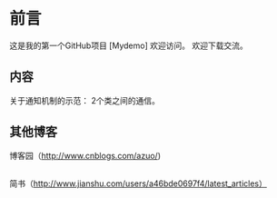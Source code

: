 # 前言

这是我的第一个GitHub项目 [Mydemo]
欢迎访问。
欢迎下载交流。 

## 内容

关于通知机制的示范：
2个类之间的通信。

## 其他博客

博客园（http://www.cnblogs.com/azuo/) 
##
简书（http://www.jianshu.com/users/a46bde0697f4/latest_articles） 
